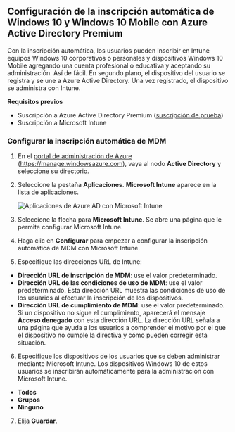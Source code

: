 ## <a name="set-up-windows-10-and-windows-10-mobile-automatic-enrollment-with-azure-active-directory-premium"></a>Configuración de la inscripción automática de Windows 10 y Windows 10 Mobile con Azure Active Directory Premium

Con la inscripción automática, los usuarios pueden inscribir en Intune equipos Windows 10 corporativos o personales y dispositivos Windows 10 Mobile agregando una cuenta profesional o educativa y aceptando su administración. Así de fácil. En segundo plano, el dispositivo del usuario se registra y se une a Azure Active Directory. Una vez registrado, el dispositivo se administra con Intune.

**Requisitos previos**
- Suscripción a Azure Active Directory Premium ([suscripción de prueba](http://go.microsoft.com/fwlink/?LinkID=816845))
- Suscripción a Microsoft Intune


### <a name="configure-automatic-mdm-enrollment"></a>Configurar la inscripción automática de MDM

1. En el [portal de administración de Azure](https://portal.azure.com) (https://manage.windowsazure.com), vaya al nodo **Active Directory** y seleccione su directorio.

2. Seleccione la pestaña **Aplicaciones**. **Microsoft Intune** aparece en la lista de aplicaciones.

    ![Aplicaciones de Azure AD con Microsoft Intune](../media/aad-intune-app.png)

3. Seleccione la flecha para **Microsoft Intune**. Se abre una página que le permite configurar Microsoft Intune.

4. Haga clic en **Configurar** para empezar a configurar la inscripción automática de MDM con Microsoft Intune.

5. Especifique las direcciones URL de Intune:

  - **Dirección URL de inscripción de MDM**: use el valor predeterminado.
  - **Dirección URL de las condiciones de uso de MDM**: use el valor predeterminado. Esta dirección URL muestra las condiciones de uso de los usuarios al efectuar la inscripción de los dispositivos.
  - **Dirección URL de cumplimiento de MDM**: use el valor predeterminado. Si un dispositivo no sigue el cumplimiento, aparecerá el mensaje **Acceso denegado** con esta dirección URL. La dirección URL señala a una página que ayuda a los usuarios a comprender el motivo por el que el dispositivo no cumple la directiva y cómo pueden corregir esta situación.

6.  Especifique los dispositivos de los usuarios que se deben administrar mediante Microsoft Intune. Los dispositivos Windows 10 de estos usuarios se inscribirán automáticamente para la administración con Microsoft Intune.

  - **Todos**
  - **Grupos**
  - **Ninguno**

7. Elija **Guardar**.


<!--HONumber=Feb17_HO2-->


